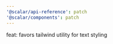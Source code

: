 ```yaml
---
'@scalar/api-reference': patch
'@scalar/components': patch
---
```


feat: favors tailwind utility for text styling
